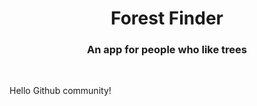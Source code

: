<h1 align="center">Forest Finder</h1>

<h3 align="center">An app for people who like trees</h3>

<br>

Hello Github community!

